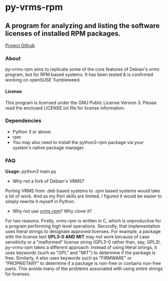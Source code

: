 # py-vrms-rpm
## A program for analyzing and listing the software licenses of installed RPM packages.
[Project Github](https://github.com/christianitus03/py-vrms-rpm)

### About
py-vrms-rpm aims to replicate some of the core features of Debian's _vrms_ program, but for RPM based systems.
It has been tested & is confirmed working on openSUSE Tumbleweed.

#### License
This program is licensed under the GNU Public License Version 3. 
Please read the enclosed LICENSE.txt file for license information.

### Dependencies
* Python 3 or above.
* rpm 
* You may also need to install the python3-rpm package via your system's native package manager.

### FAQ
**Usage:** python3 main.py

* Why not a fork of Debian's VRMS?

Porting VRMS from .deb based systems to .rpm based systems would take a lot of work. And as my Perl skills are
limited, I figured it would be easier to simply rewrite it myself in Python.

* Why not use [vrms-rpm](https://github.com/suve/vrms-rpm)? Why clone it?

For two reasons. Firstly, vrms-rpm is written in C, which is unproductive for a program performing high level operations.
Secondly, that implementation uses literal strings to designate approved licenses. For example, a package with
the license text **GPL3-0 AND MIT** may not work because of case sensitivity or a "malformed" license string (GPL3-0 rather
than, say; GPL3). py-vrms-rpm takes a different approach: instead of using literal strings, it uses keywords (such as
"GPL" and "MIT") to determine if the package is free. Similarly, it also uses keywords such as "FIRMWARE" or "PROPRIETARY"
to determine if a package is non-free or contains non-free parts. This avoids many of the problems associated with using
entire strings for licenses.